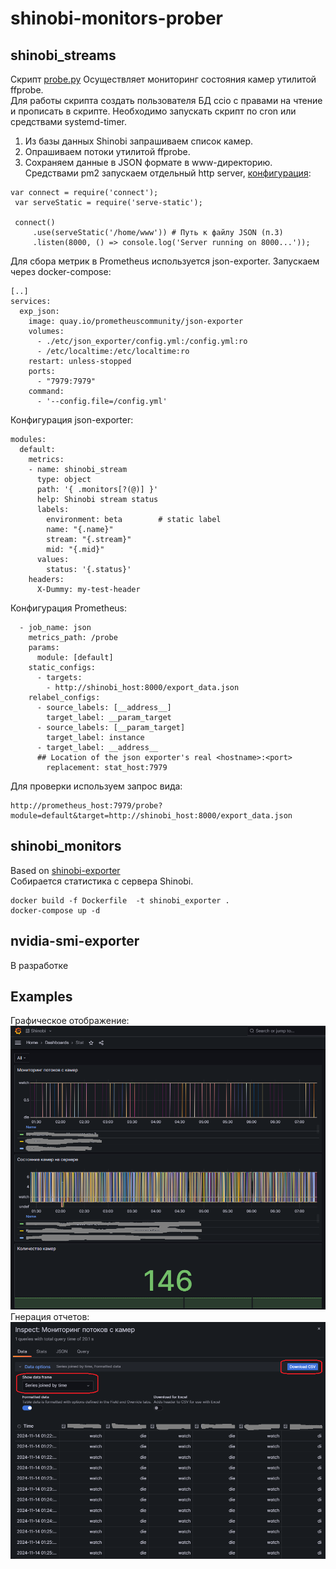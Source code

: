 # shinobi-monitors-prober
## shinobi_streams
Скрипт [probe.py](shinobi-streams/prober.py) Осуществляет мониторинг состояния камер утилитой ffprobe.  
Для работы скрипта создать пользователя БД ccio с правами на чтение и прописать в скрипте.
Необходимо запускать скрипт по cron или средствами systemd-timer.
1. Из базы данных Shinobi запрашиваем список камер.
2. Опрашиваем потоки утилитой ffprobe.
3. Сохраняем данные в JSON формате в www-директорию.
Средствами pm2 запускаем отдельный http server, [конфигурация](shinobi-streams/http_server.js):
```
var connect = require('connect');
 var serveStatic = require('serve-static');

 connect()
     .use(serveStatic('/home/www')) # Путь к файлу JSON (п.3)
     .listen(8000, () => console.log('Server running on 8000...'));
```
Для сбора метрик в Prometheus используется json-exporter. Запускаем через docker-compose:
```
[..]
services:
  exp_json:
    image: quay.io/prometheuscommunity/json-exporter
    volumes:
      - ./etc/json_exporter/config.yml:/config.yml:ro
      - /etc/localtime:/etc/localtime:ro
    restart: unless-stopped
    ports:
      - "7979:7979"
    command:
      - '--config.file=/config.yml'
```
Конфигурация json-exporter:
```
modules:
  default:
    metrics:
    - name: shinobi_stream
      type: object
      path: '{ .monitors[?(@)] }'
      help: Shinobi stream status
      labels:
        environment: beta        # static label
        name: "{.name}"
        stream: "{.stream}"
        mid: "{.mid}"
      values:
        status: '{.status}'
    headers:
      X-Dummy: my-test-header
```
Конфигурация Prometheus:
```
  - job_name: json
    metrics_path: /probe
    params:
      module: [default]
    static_configs:
      - targets:
        - http://shinobi_host:8000/export_data.json
    relabel_configs:
      - source_labels: [__address__]
        target_label: __param_target
      - source_labels: [__param_target]
        target_label: instance
      - target_label: __address__
      ## Location of the json exporter's real <hostname>:<port>
        replacement: stat_host:7979
```
Для проверки используем запрос вида:
```
http://prometheus_host:7979/probe?module=default&target=http://shinobi_host:8000/export_data.json
```
## shinobi_monitors
Based on [shinobi-exporter](https://github.com/pavelgopanenko/shinobi-exporter/tree/main)  
Собирается статистика с сервера Shinobi.  
```
docker build -f Dockerfile  -t shinobi_exporter .  
docker-compose up -d  
```
## nvidia-smi-exporter
В разработке

## Examples
Графическое отображение:  
![img_2.png](img/img_2.png)
Гнерация отчетов:  
![img_1.png](img/img_1.png)


